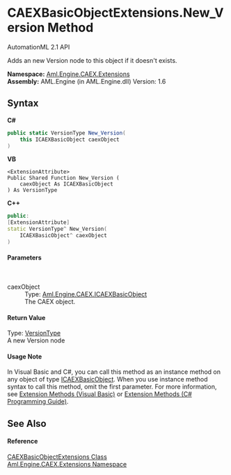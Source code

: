 # CAEXBasicObjectExtensions.New_Version Method 
AutomationML 2.1 API 

Adds an new Version node to this object if it doesn't exists.

**Namespace:**&nbsp;<a href="N_Aml_Engine_CAEX_Extensions">Aml.Engine.CAEX.Extensions</a><br />**Assembly:**&nbsp;AML.Engine (in AML.Engine.dll) Version: 1.6

## Syntax

**C#**<br />
``` C#
public static VersionType New_Version(
	this ICAEXBasicObject caexObject
)
```

**VB**<br />
``` VB
<ExtensionAttribute>
Public Shared Function New_Version ( 
	caexObject As ICAEXBasicObject
) As VersionType
```

**C++**<br />
``` C++
public:
[ExtensionAttribute]
static VersionType^ New_Version(
	ICAEXBasicObject^ caexObject
)
```


#### Parameters
&nbsp;<dl><dt>caexObject</dt><dd>Type: <a href="T_Aml_Engine_CAEX_ICAEXBasicObject">Aml.Engine.CAEX.ICAEXBasicObject</a><br />The CAEX object.</dd></dl>

#### Return Value
Type: <a href="T_Aml_Engine_CAEX_VersionType">VersionType</a><br />A new Version node

#### Usage Note
In Visual Basic and C#, you can call this method as an instance method on any object of type <a href="T_Aml_Engine_CAEX_ICAEXBasicObject">ICAEXBasicObject</a>. When you use instance method syntax to call this method, omit the first parameter. For more information, see <a href="https://docs.microsoft.com/dotnet/visual-basic/programming-guide/language-features/procedures/extension-methods" target="_blank" rel="noopener noreferrer">Extension Methods (Visual Basic)</a> or <a href="https://docs.microsoft.com/dotnet/csharp/programming-guide/classes-and-structs/extension-methods" target="_blank" rel="noopener noreferrer">Extension Methods (C# Programming Guide)</a>.

## See Also


#### Reference
<a href="T_Aml_Engine_CAEX_Extensions_CAEXBasicObjectExtensions">CAEXBasicObjectExtensions Class</a><br /><a href="N_Aml_Engine_CAEX_Extensions">Aml.Engine.CAEX.Extensions Namespace</a><br />